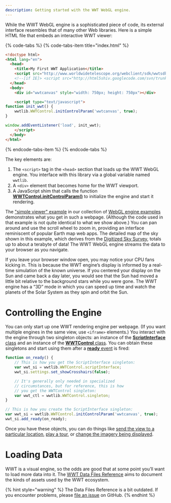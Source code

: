 ```yaml
---
description: Getting started with the WWT WebGL engine.
---
```


While the WWT WebGL engine is a sophisticated piece of code, its external
interface resembles that of many other Web libraries. Here is a simple HTML
file that embeds an interactive WWT viewer:

{% code-tabs %}
{% code-tabs-item title="index.html" %}
```html
<!doctype html>
<html lang="en">
  <head>
    <title>My First WWT Application</title>
    <script src="http://www.worldwidetelescope.org/webclient/sdk/wwtsdk.js"></script>
    <!--[if IE]> <script src="http://html5shiv.googlecode.com/svn/trunk/html5.js"></script><![endif]-->
  </head>
  <body>
    <div id="wwtcanvas" style="width: 750px; height: 750px"></div>

    <script type="text/javascript">
function init_wwt() {
    wwtlib.WWTControl.initControlParam('wwtcanvas', true);
}

window.addEventListener('load', init_wwt);
    </script>
  </body>
</html>
```
{% endcode-tabs-item %}
{% endcode-tabs %}

The key elements are:

1. The `<script>` tag in the `<head>` section that loads up the WWT WebGL
   engine. You interface with this library via a global variable named
   `wwtlib`.
2. A `<div>` element that becomes home for the WWT viewport.
3. A JavaScript shim that calls the function
   [**WWTControl.initControlParam()**] to initialize the engine and start it
   rendering.

[**WWTControl.initControlParam()**]: ./wwtcontrol.md#initcontrolparam-function

The ["simple viewer" example] in our collection of [WebGL engine examples]
demonstrates what you get in such a webpage. (Although the code used in that
example is not quite identical to what we show above.) You can pan around and
use the scroll wheel to zoom in, providing an interface reminiscent of popular
Earth map web apps. The detailed map of the sky shown in this example, which
derives from the [Digitized Sky Survey], totals up to about a terabyte of
data! The WWT WebGL engine streams the data to your browser as you navigate.

["simple viewer" example]: http://webhosted.wwt-forum.org/webengine-examples/#simple-viewer
[WebGL engine examples]: http://webhosted.wwt-forum.org/webengine-examples/
[Digitized Sky Survey]: https://en.wikipedia.org/wiki/Digitized_Sky_Survey

If you leave your browser window open, you may notice your CPU fans kicking
in. This is because the WWT engine’s display is informed by a real-time
simulation of the known universe. If you centered your display on the Sun and
came back a day later, you would see that the Sun had moved a little bit
relative to the background stars while you were gone. The WWT engine has a
“3D” mode in which you can speed up time and watch the planets of the Solar
System as they spin and orbit the Sun.


# Controlling the Engine

You can only start up one WWT rendering engine per webpage. (If you want
multiple engines in the same view, use `<iframe>` elements.) You interact with
the engine through two singleton objects: an instance of the
[**ScriptInterface** class] and an instance of the [**WWTControl** class]. You
can obtain these singletons and start using them after a [**ready** event] is
fired:

[**ScriptInterface** class]: ./scriptinterface.md
[**WWTControl** class]: ./wwtcontrol.md
[**ready** event]: ./scriptinterface.md#ready-event

```js
function on_ready() {
    // This is how you get the ScriptInterface singleton:
    var wwt_si = wwtlib.WWTControl.scriptInterface;
    wwt_si.settings.set_showCrosshairs(false);

    // It's generally only needed in specialized
    // circumstances, but for reference, this is how
    // you get the WWTControl singleton:
    var wwt_ctl = wwtlib.WWTControl.singleton;
}

// This is how you create the ScriptInterface singleton:
var wwt_si = wwtlib.WWTControl.initControlParam('wwtcanvas', true);
wwt_si.add_ready(on_ready);
```

Once you have these objects, you can do things like
[send the view to a particular location], [play a tour], or
[change the imagery being displayed].

[send the view to a particular location]: ./scriptinterface.md#gotoradeczoom-method
[play a tour]: ./scriptinterface.md#playtour-method
[change the imagery being displayed]: ./scriptinterface.md#setforegroundimagebyname-method


# Loading Data

WWT is a visual engine, so the odds are good that at some point you’ll want to
load more data into it. The [WWT Data Files Reference] aims to document the
kinds of assets used by the WWT ecosystem.

[WWT Data Files Reference]: https://worldwidetelescope.gitbook.io/data-files-reference/

{% hint style="warning" %}
The Data Files Reference is a bit outdated. If you encounter problems, please
[file an issue](https://github.com/WorldWideTelescope/worldwide-telescope-data-files-reference/issues)
on GitHub.
{% endhint %}
